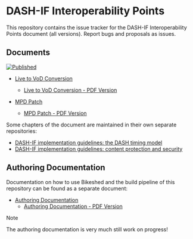 # DASH-IF Interoperability Points

This repository contains the issue tracker for the DASH-IF Interoperability Points document (all versions). Report bugs
and proposals as issues.

## Documents

[![Published](https://github.com/Dash-Industry-Forum/DASH-IF-IOP/actions/workflows/publish-bikeshed.yml/badge.svg)](https://github.com/Dash-Industry-Forum/DASH-IF-IOP/actions/workflows/publish-bikeshed.yml)

* [Live to VoD Conversion](https://dashif.org/DASH-IF-IOP/live2vod/)
  - [Live to VoD Conversion - PDF Version](https://dashif.org/DASH-IF-IOP/live2vod/live2vod.pdf)

* [MPD Patch](https://dashif.org/DASH-IF-IOP/mpd-patch/)
  - [MPD Patch - PDF Version](https://dashif.org/DASH-IF-IOP/mpd-patch/mpd-patch.pdf)

Some chapters of the document are maintained in their own separate repositories:

* [DASH-IF implementation guidelines: the DASH timing model](https://github.com/Dash-Industry-Forum/Guidelines-TimingModel)
* [DASH-IF implementation guidelines: content protection and security](https://github.com/Dash-Industry-Forum/Guidelines-Security)

## Authoring Documentation

Documentation on how to use Bikeshed and the build pipeline of this repository can be found as a separate document:

* [Authoring Documentation](https://dashif.org/DASH-IF-IOP/authoring/)
  - [Authoring Documentation - PDF Version](https://dashif.org/DASH-IF-IOP/authoring/authoring.pdf)

> [!NOTE]
> The authoring documentation is very much still work on progress!
